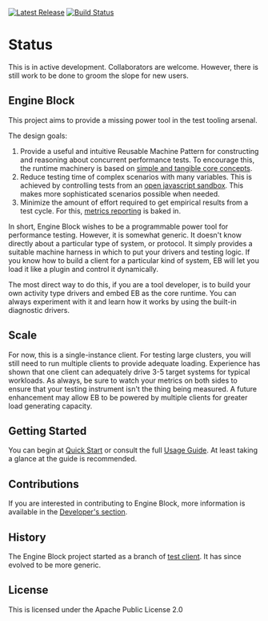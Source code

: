 
[![Latest Release](https://maven-badges.herokuapp.com/maven-central/io.engineblock/eb-api/badge.svg)](https://maven-badges.herokuapp.com/maven-central/io.engineblock/engineblock/) [![Build Status](https://travis-ci.org/engineblock/engineblock.svg?branch=master)](https://travis-ci.org/engineblock/engineblock)

# Status
This is in active development. Collaborators are welcome. However, there is still work to be done to groom the slope for new users.

## Engine Block

This project aims to provide a missing power tool in the test tooling arsenal.

The design goals:

1. Provide a useful and intuitive Reusable Machine Pattern for constructing and reasoning about concurrent performance tests. To encourage this, the runtime machinery is based on [simple and tangible core concepts](https://github.com/engineblock/engineblock/blob/master/docs/core_concepts.md).
2. Reduce testing time of complex scenarios with many variables. This is achieved by controlling tests from an [open javascript sandbox](https://github.com/engineblock/engineblock/blob/master/docs/scripting.md). This makes more sophisticated scenarios possible when needed.
3. Minimize the amount of effort required to get empirical results from a test cycle. For this, [metrics reporting](https://github.com/engineblock/engineblock/blob/master/docs/metrics.md) is baked in.

In short, Engine Block wishes to be a programmable power tool for performance testing. However, it is somewhat generic. It doesn't know directly about a particular type of system, or protocol.
It simply provides a suitable machine harness in which to put your drivers and testing logic. If you know how to build a client for a particular kind of system, EB will let you load it like a plugin and control it dynamically.

The most direct way to do this, if you are a tool developer, is to build your own activity type drivers and embed EB as the core runtime. You can always experiment with it and learn how it works by using the built-in diagnostic drivers.

## Scale

For now, this is a single-instance client. For testing large clusters, you will still need to run multiple clients to provide adequate loading. Experience has shown that one client can adequately drive 3-5 target systems for typical workloads. As always, be sure to watch your metrics on both sides to ensure that your testing instrument isn't the thing being measured. A future enhancement may allow EB to be powered by multiple clients for greater load generating capacity.

## Getting Started

You can begin at [Quick Start](docs/quickstart.md) or consult the full [Usage Guide](https://github.com/engineblock/engineblock/blob/master/docs/usage_guide.md). At least taking a glance at the guide is recommended.

## Contributions
If you are interested in contributing to Engine Block, more information is available in the [Developer's section](https://github.com/engineblock/engineblock/blob/master/docs/developers.md).

## History

The Engine Block project started as a branch of [test client](http://github.com/jshook/testclient). It has since evolved to be more generic.

## License

This is licensed under the Apache Public License 2.0

